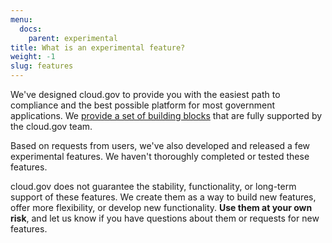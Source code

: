```yaml
---
menu:
  docs:
    parent: experimental
title: What is an experimental feature?
weight: -1
slug: features
---
```

We've designed cloud.gov to provide you with the easiest path to compliance and the best possible platform for most government applications. We [provide a set of building blocks](/intro/pricing/whats-included/) that are fully supported by the cloud.gov team.

Based on requests from users, we've also developed and released a few experimental features. We haven't thoroughly completed or tested these features.

cloud.gov does not guarantee the stability, functionality, or long-term support of these features. We create them as a way to build new features, offer more flexibility, or develop new functionality. **Use them at your own risk**, and let us know if you have questions about them or requests for new features.
